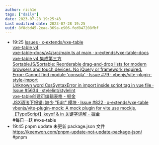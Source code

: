 ```yaml
---
author: rich1e
tags: ["daily"]
date: 2023-07-28 19:25:43
Last modified date: 2023-07-28 19:25
uuid: 8f8cbd45-2eaa-369a-e906-fed047208fbf
---
```


- 19:25 [Issues · x-extends/vxe-table](https://github.com/x-extends/vxe-table/issues?q=sortable)<br>[vxe-table v4](https://vxetable.cn/#/table/renderer/edit)<br>[vxe-table-docs/v4/src/main.ts at main · x-extends/vxe-table-docs](https://github.com/x-extends/vxe-table-docs/blob/main/v4/src/main.ts)<br>[vxe-table v4 集成第三方](https://vxetable.cn/other4/#/table/other/sortableRow)<br>[SortableJS/Sortable: Reorderable drag-and-drop lists for modern browsers and touch devices. No jQuery or framework required.](https://github.com/SortableJS/Sortable#readme)<br>[Error: Cannot find module 'consola' · Issue #79 · vbenjs/vite-plugin-style-import](https://github.com/vbenjs/vite-plugin-style-import/issues/79)<br>[Unknown word CssSyntaxError in import inside script tag in vue file · Issue #5634 · stylelint/stylelint](https://github.com/stylelint/stylelint/issues/5634)<br>[vxe-table创建可编辑表格 - 掘金](https://juejin.cn/post/6976167764587511845#heading-4)<br>[JSX语法下报错: 缺少 "Edit" 模块 · Issue #822 · x-extends/vxe-table](https://github.com/x-extends/vxe-table/issues/822)<br>[vbenjs/vite-plugin-mock: A mock plugin for vite.use mockjs.](https://github.com/vbenjs/vite-plugin-mock)<br>[【TypeScript】keyof & in 关键字详解 - 掘金](https://juejin.cn/post/7105778922851139598)<br>#每日一跃 #vxe-table
- 19:45 pnpm update 未更新 package.json 文件 https://keenwon.com/pnpm-update-not-update-package-json/<br>#pnpm